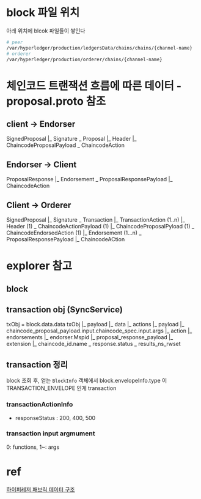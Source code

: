
# block 파일 위치
아래 위치에 blcok 파일들이 쌓인다
```sh
# peer
/var/hyperledger/production/ledgersData/chains/chains/{channel-name}
# orderer
/var/hyperledger/production/orderer/chains/{channel-name}
```

# 체인코드 트랜잭션 흐름에 따른 데이터 - proposal.proto 참조
## client -> Endorser
SignedProposal
|\_ Signature
 \_ Proposal
    |\_ Header
    |\_ ChaincodeProposalPayload
     \_ ChaincodeAction

## Endorser -> Client
ProposalResponse
|\_ Endorsement
 \_ ProposalResponsePayload
    |\_ ChaincodeAction

## Client -> Orderer
SignedProposal
|\_ Signature
 \_ Transaction
    |\_ TransactionAction (1..n)
        |\_ Header (1)
         \_ ChaincodeActionPayload (1)
            |\_ ChaincodeProposalPyload (1)
             \_ ChaincodeEndorsedAction (1)
                |\_ Endorsement (1...n)
                 \_ ProposalResponsePayload
                    |\_ ChaincodeACtion


# explorer 참고
## block

## transaction obj (SyncService)
txObj = block.data.data
txObj
|\_ payload
    |\_ data
        |\_ actions
            |\_ payload
                |\_ chaincode_proposal_payload.input.chaincode_spec.input.args
                |\_ action
                    |\_ endorsements
                        |\_ endorser.Mspid
                    |\_ proposal_response_payload
                        |\_ extension
                            |\_ chaincode_id.name
                             \_ response.status
                             \_ results_ns_rwset


## transaction 정리
block 조회 후, 얻는 `BlockInfo` 객체에서 block.envelopeInfo.type 이 TRANSACTION_ENVELOPE 인게 transaction
### transactionActionInfo
- responseStatus : 200, 400, 500


### transaction input argmument
0: functions, 1~: args

# ref 
[하이퍼레저 패브릭 데이터 구조](https://www.slideshare.net/logpresso/ss-112815814)